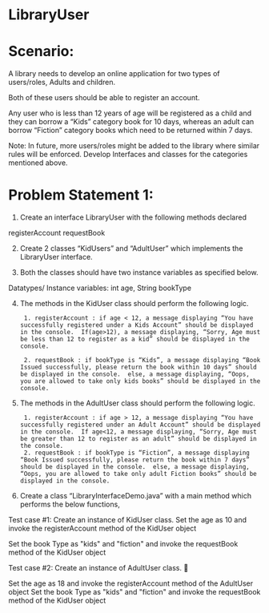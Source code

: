 # LibraryUser

Scenario:
=========

A library needs to develop an online application for two types of users/roles, Adults and children. 

Both of these users should be able to register an account. 

Any user who is less than 12 years of age will be registered as a child and they can borrow a “Kids” category book for 10 days, whereas an adult can borrow “Fiction” category books which need to be returned within 7 days.  

Note: In future, more users/roles might be added to the library where similar rules will be enforced.  Develop Interfaces and classes for the categories mentioned above.

Problem Statement 1: 
===================

1. Create an interface LibraryUser with the following methods declared

registerAccount
requestBook

2. Create 2 classes “KidUsers” and “AdultUser” which implements the LibraryUser interface.   

3.  Both the classes should have two instance variables as specified below. 

Datatypes/ Instance variables: int age, String bookType

4. The methods in the KidUser class should perform the following logic.  

        1. registerAccount : if age < 12, a message displaying “You have successfully registered under a Kids Account” should be displayed in the console.  If(age>12), a message displaying, “Sorry, Age must be less than 12 to register as a kid” should be displayed in the console.  

        2. requestBook : if bookType is “Kids”, a message displaying “Book Issued successfully, please return the book within 10 days” should be displayed in the console.  else, a message displaying, “Oops, you are allowed to take only kids books” should be displayed in the console.  
        
5. The methods in the AdultUser class should perform the following logic.  
 
        1. registerAccount : if age > 12, a message displaying “You have successfully registered under an Adult Account” should be displayed in the console.  If age<12, a message displaying, “Sorry, Age must be greater than 12 to register as an adult” should be displayed in the console.  
        2. requestBook : if bookType is “Fiction”, a message displaying “Book Issued successfully, please return the book within 7 days” should be displayed in the console.  else, a message displaying, “Oops, you are allowed to take only adult Fiction books” should be displayed in the console.  
 
6. Create a class “LibraryInterfaceDemo.java” with a main method which performs the below functions, 

Test case #1: Create an instance of KidUser class. 
Set the age as 10 and invoke the registerAccount method of the KidUser object 

Set the book Type as "kids" and "fiction" and invoke the requestBook method of the KidUser object

Test case #2: 
Create an instance of AdultUser class.   

Set the age as 18 and invoke the registerAccount method of the AdultUser object 
Set the book Type as "kids" and "fiction" and invoke the requestBook method of the KidUser object

